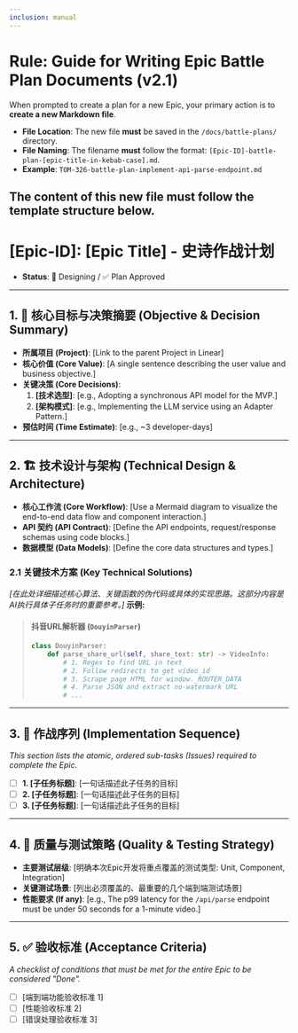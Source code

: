 ```yaml
---
inclusion: manual
---
```

# Rule: Guide for Writing Epic Battle Plan Documents (v2.1)

When prompted to create a plan for a new Epic, your primary action is to **create a new Markdown file**.
- **File Location**: The new file **must** be saved in the `/docs/battle-plans/` directory.
- **File Naming**: The filename **must** follow the format: `[Epic-ID]-battle-plan-[epic-title-in-kebab-case].md`.
- **Example**: `TOM-326-battle-plan-implement-api-parse-endpoint.md`

The content of this new file must follow the template structure below.
---

# [Epic-ID]: [Epic Title] - 史诗作战计划

- **Status**: 🎯 Designing / ✅ Plan Approved

---

## 1. 🎯 核心目标与决策摘要 (Objective & Decision Summary)
- **所属项目 (Project)**: [Link to the parent Project in Linear]
- **核心价值 (Core Value)**: [A single sentence describing the user value and business objective.]
- **关键决策 (Core Decisions)**:
    1. **[技术选型]**: [e.g., Adopting a synchronous API model for the MVP.]
    2. **[架构模式]**: [e.g., Implementing the LLM service using an Adapter Pattern.]
- **预估时间 (Time Estimate)**: [e.g., ~3 developer-days]

---

## 2. 🏗️ 技术设计与架构 (Technical Design & Architecture)
- **核心工作流 (Core Workflow)**: [Use a Mermaid diagram to visualize the end-to-end data flow and component interaction.]
- **API 契约 (API Contract)**: [Define the API endpoints, request/response schemas using code blocks.]
- **数据模型 (Data Models)**: [Define the core data structures and types.]

### 2.1 关键技术方案 (Key Technical Solutions)
*[在此处详细描述核心算法、关键函数的伪代码或具体的实现思路。这部分内容是AI执行具体子任务时的重要参考。]*
**示例:**
> #### **抖音URL解析器 (`DouyinParser`)**
> ```python
> class DouyinParser:
>     def parse_share_url(self, share_text: str) -> VideoInfo:
>         # 1. Regex to find URL in text
>         # 2. Follow redirects to get video_id
>         # 3. Scrape page HTML for window._ROUTER_DATA
>         # 4. Parse JSON and extract no-watermark URL
>         # ...
> ```

---

## 3. 🚀 作战序列 (Implementation Sequence)
*This section lists the atomic, ordered sub-tasks (Issues) required to complete the Epic.*

- [ ] **1. [子任务标题]**: [一句话描述此子任务的目标]
- [ ] **2. [子任务标题]**: [一句话描述此子任务的目标]
- [ ] **3. [子任务标题]**: [一句话描述此子任务的目标]

---

## 4. 🧪 质量与测试策略 (Quality & Testing Strategy)
- **主要测试层级**: [明确本次Epic开发将重点覆盖的测试类型: Unit, Component, Integration]
- **关键测试场景**: [列出必须覆盖的、最重要的几个端到端测试场景]
- **性能要求 (If any)**: [e.g., The p99 latency for the `/api/parse` endpoint must be under 50 seconds for a 1-minute video.]

---

## 5. ✅ 验收标准 (Acceptance Criteria)
*A checklist of conditions that must be met for the entire Epic to be considered "Done".*
- [ ] [端到端功能验收标准 1]
- [ ] [性能验收标准 2]
- [ ] [错误处理验收标准 3]